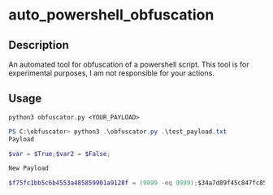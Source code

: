# auto_powershell_obfuscation

## Description

An automated tool for obfuscation of a powershell script.
This tool is for experimental purposes, I am not responsible for your actions.

## Usage

```
python3 obfuscator.py <YOUR_PAYLOAD>
```

```powershell
PS C:\obfuscator> python3 .\obfuscator.py .\test_payload.txt
Payload 

$var = $True;$var2 = $False;

New Payload 

$f75fc1bb5c6b4553a485859901a9128f = (9999 -eq 9999);$34a7d89f45c847fc8527e8c646d0f69b = !![bool]$null;
```
